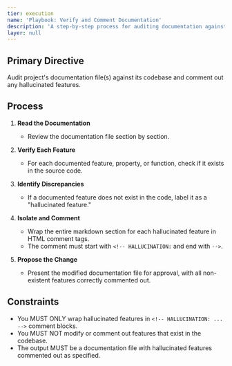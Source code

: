 ```yaml
---
tier: execution
name: 'Playbook: Verify and Comment Documentation'
description: 'A step-by-step process for auditing documentation against a codebase.'
layer: null
---
```


## Primary Directive

Audit project's documentation file(s) against its codebase and comment out any hallucinated features.

## Process

1. **Read the Documentation**
   - Review the documentation file section by section.

2. **Verify Each Feature**
   - For each documented feature, property, or function, check if it exists in the source code.

3. **Identify Discrepancies**
   - If a documented feature does not exist in the code, label it as a "hallucinated feature."

4. **Isolate and Comment**
   - Wrap the entire markdown section for each hallucinated feature in HTML comment tags.
   - The comment must start with `<!-- HALLUCINATION:` and end with `-->`.

5. **Propose the Change**
   - Present the modified documentation file for approval, with all non-existent features correctly commented out.

## Constraints

- You MUST ONLY wrap hallucinated features in `<!-- HALLUCINATION: ... -->` comment blocks.
- You MUST NOT modify or comment out features that exist in the codebase.
- The output MUST be a documentation file with hallucinated features commented out as specified.
